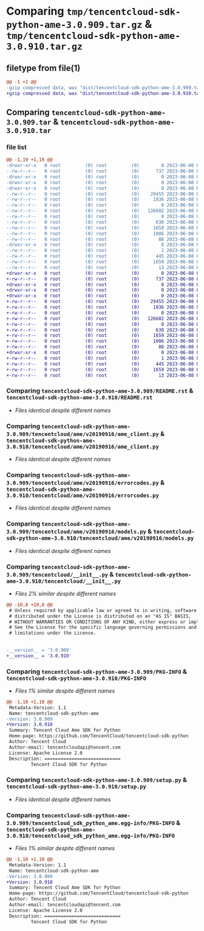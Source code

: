 # Comparing `tmp/tencentcloud-sdk-python-ame-3.0.909.tar.gz` & `tmp/tencentcloud-sdk-python-ame-3.0.910.tar.gz`

## filetype from file(1)

```diff
@@ -1 +1 @@
-gzip compressed data, was "dist/tencentcloud-sdk-python-ame-3.0.909.tar", last modified: Thu Jun  8 00:16:07 2023, max compression
+gzip compressed data, was "dist/tencentcloud-sdk-python-ame-3.0.910.tar", last modified: Thu Jun  8 09:01:28 2023, max compression
```

## Comparing `tencentcloud-sdk-python-ame-3.0.909.tar` & `tencentcloud-sdk-python-ame-3.0.910.tar`

### file list

```diff
@@ -1,19 +1,19 @@
-drwxr-xr-x   0 root         (0) root         (0)        0 2023-06-08 00:16:06.000000 tencentcloud-sdk-python-ame-3.0.909/
--rw-r--r--   0 root         (0) root         (0)      737 2023-06-08 00:16:02.000000 tencentcloud-sdk-python-ame-3.0.909/README.rst
-drwxr-xr-x   0 root         (0) root         (0)        0 2023-06-08 00:16:06.000000 tencentcloud-sdk-python-ame-3.0.909/tencentcloud/
-drwxr-xr-x   0 root         (0) root         (0)        0 2023-06-08 00:16:06.000000 tencentcloud-sdk-python-ame-3.0.909/tencentcloud/ame/
-drwxr-xr-x   0 root         (0) root         (0)        0 2023-06-08 00:16:06.000000 tencentcloud-sdk-python-ame-3.0.909/tencentcloud/ame/v20190916/
--rw-r--r--   0 root         (0) root         (0)    29455 2023-06-08 00:16:02.000000 tencentcloud-sdk-python-ame-3.0.909/tencentcloud/ame/v20190916/ame_client.py
--rw-r--r--   0 root         (0) root         (0)     1836 2023-06-08 00:16:03.000000 tencentcloud-sdk-python-ame-3.0.909/tencentcloud/ame/v20190916/errorcodes.py
--rw-r--r--   0 root         (0) root         (0)        0 2023-06-08 00:16:03.000000 tencentcloud-sdk-python-ame-3.0.909/tencentcloud/ame/v20190916/__init__.py
--rw-r--r--   0 root         (0) root         (0)   126602 2023-06-08 00:16:03.000000 tencentcloud-sdk-python-ame-3.0.909/tencentcloud/ame/v20190916/models.py
--rw-r--r--   0 root         (0) root         (0)        0 2023-06-08 00:16:03.000000 tencentcloud-sdk-python-ame-3.0.909/tencentcloud/ame/__init__.py
--rw-r--r--   0 root         (0) root         (0)      630 2023-06-08 00:16:02.000000 tencentcloud-sdk-python-ame-3.0.909/tencentcloud/__init__.py
--rw-r--r--   0 root         (0) root         (0)     1659 2023-06-08 00:16:06.000000 tencentcloud-sdk-python-ame-3.0.909/PKG-INFO
--rw-r--r--   0 root         (0) root         (0)     1006 2023-06-08 00:16:02.000000 tencentcloud-sdk-python-ame-3.0.909/setup.py
--rw-r--r--   0 root         (0) root         (0)       88 2023-06-08 00:16:07.000000 tencentcloud-sdk-python-ame-3.0.909/setup.cfg
-drwxr-xr-x   0 root         (0) root         (0)        0 2023-06-08 00:16:06.000000 tencentcloud-sdk-python-ame-3.0.909/tencentcloud_sdk_python_ame.egg-info/
--rw-r--r--   0 root         (0) root         (0)        1 2023-06-08 00:16:06.000000 tencentcloud-sdk-python-ame-3.0.909/tencentcloud_sdk_python_ame.egg-info/dependency_links.txt
--rw-r--r--   0 root         (0) root         (0)      445 2023-06-08 00:16:06.000000 tencentcloud-sdk-python-ame-3.0.909/tencentcloud_sdk_python_ame.egg-info/SOURCES.txt
--rw-r--r--   0 root         (0) root         (0)     1659 2023-06-08 00:16:05.000000 tencentcloud-sdk-python-ame-3.0.909/tencentcloud_sdk_python_ame.egg-info/PKG-INFO
--rw-r--r--   0 root         (0) root         (0)       13 2023-06-08 00:16:06.000000 tencentcloud-sdk-python-ame-3.0.909/tencentcloud_sdk_python_ame.egg-info/top_level.txt
+drwxr-xr-x   0 root         (0) root         (0)        0 2023-06-08 09:01:28.000000 tencentcloud-sdk-python-ame-3.0.910/
+-rw-r--r--   0 root         (0) root         (0)      737 2023-06-08 09:01:28.000000 tencentcloud-sdk-python-ame-3.0.910/README.rst
+drwxr-xr-x   0 root         (0) root         (0)        0 2023-06-08 09:01:28.000000 tencentcloud-sdk-python-ame-3.0.910/tencentcloud/
+drwxr-xr-x   0 root         (0) root         (0)        0 2023-06-08 09:01:28.000000 tencentcloud-sdk-python-ame-3.0.910/tencentcloud/ame/
+drwxr-xr-x   0 root         (0) root         (0)        0 2023-06-08 09:01:28.000000 tencentcloud-sdk-python-ame-3.0.910/tencentcloud/ame/v20190916/
+-rw-r--r--   0 root         (0) root         (0)    29455 2023-06-08 09:01:28.000000 tencentcloud-sdk-python-ame-3.0.910/tencentcloud/ame/v20190916/ame_client.py
+-rw-r--r--   0 root         (0) root         (0)     1836 2023-06-08 09:01:28.000000 tencentcloud-sdk-python-ame-3.0.910/tencentcloud/ame/v20190916/errorcodes.py
+-rw-r--r--   0 root         (0) root         (0)        0 2023-06-08 09:01:28.000000 tencentcloud-sdk-python-ame-3.0.910/tencentcloud/ame/v20190916/__init__.py
+-rw-r--r--   0 root         (0) root         (0)   126602 2023-06-08 09:01:28.000000 tencentcloud-sdk-python-ame-3.0.910/tencentcloud/ame/v20190916/models.py
+-rw-r--r--   0 root         (0) root         (0)        0 2023-06-08 09:01:28.000000 tencentcloud-sdk-python-ame-3.0.910/tencentcloud/ame/__init__.py
+-rw-r--r--   0 root         (0) root         (0)      630 2023-06-08 09:01:28.000000 tencentcloud-sdk-python-ame-3.0.910/tencentcloud/__init__.py
+-rw-r--r--   0 root         (0) root         (0)     1659 2023-06-08 09:01:28.000000 tencentcloud-sdk-python-ame-3.0.910/PKG-INFO
+-rw-r--r--   0 root         (0) root         (0)     1006 2023-06-08 09:01:28.000000 tencentcloud-sdk-python-ame-3.0.910/setup.py
+-rw-r--r--   0 root         (0) root         (0)       88 2023-06-08 09:01:28.000000 tencentcloud-sdk-python-ame-3.0.910/setup.cfg
+drwxr-xr-x   0 root         (0) root         (0)        0 2023-06-08 09:01:28.000000 tencentcloud-sdk-python-ame-3.0.910/tencentcloud_sdk_python_ame.egg-info/
+-rw-r--r--   0 root         (0) root         (0)        1 2023-06-08 09:01:28.000000 tencentcloud-sdk-python-ame-3.0.910/tencentcloud_sdk_python_ame.egg-info/dependency_links.txt
+-rw-r--r--   0 root         (0) root         (0)      445 2023-06-08 09:01:28.000000 tencentcloud-sdk-python-ame-3.0.910/tencentcloud_sdk_python_ame.egg-info/SOURCES.txt
+-rw-r--r--   0 root         (0) root         (0)     1659 2023-06-08 09:01:28.000000 tencentcloud-sdk-python-ame-3.0.910/tencentcloud_sdk_python_ame.egg-info/PKG-INFO
+-rw-r--r--   0 root         (0) root         (0)       13 2023-06-08 09:01:28.000000 tencentcloud-sdk-python-ame-3.0.910/tencentcloud_sdk_python_ame.egg-info/top_level.txt
```

### Comparing `tencentcloud-sdk-python-ame-3.0.909/README.rst` & `tencentcloud-sdk-python-ame-3.0.910/README.rst`

 * *Files identical despite different names*

### Comparing `tencentcloud-sdk-python-ame-3.0.909/tencentcloud/ame/v20190916/ame_client.py` & `tencentcloud-sdk-python-ame-3.0.910/tencentcloud/ame/v20190916/ame_client.py`

 * *Files identical despite different names*

### Comparing `tencentcloud-sdk-python-ame-3.0.909/tencentcloud/ame/v20190916/errorcodes.py` & `tencentcloud-sdk-python-ame-3.0.910/tencentcloud/ame/v20190916/errorcodes.py`

 * *Files identical despite different names*

### Comparing `tencentcloud-sdk-python-ame-3.0.909/tencentcloud/ame/v20190916/models.py` & `tencentcloud-sdk-python-ame-3.0.910/tencentcloud/ame/v20190916/models.py`

 * *Files identical despite different names*

### Comparing `tencentcloud-sdk-python-ame-3.0.909/tencentcloud/__init__.py` & `tencentcloud-sdk-python-ame-3.0.910/tencentcloud/__init__.py`

 * *Files 2% similar despite different names*

```diff
@@ -10,8 +10,8 @@
 # Unless required by applicable law or agreed to in writing, software
 # distributed under the License is distributed on an "AS IS" BASIS,
 # WITHOUT WARRANTIES OR CONDITIONS OF ANY KIND, either express or implied.
 # See the License for the specific language governing permissions and
 # limitations under the License.
 
 
-__version__ = '3.0.909'
+__version__ = '3.0.910'
```

### Comparing `tencentcloud-sdk-python-ame-3.0.909/PKG-INFO` & `tencentcloud-sdk-python-ame-3.0.910/PKG-INFO`

 * *Files 1% similar despite different names*

```diff
@@ -1,10 +1,10 @@
 Metadata-Version: 1.1
 Name: tencentcloud-sdk-python-ame
-Version: 3.0.909
+Version: 3.0.910
 Summary: Tencent Cloud Ame SDK for Python
 Home-page: https://github.com/TencentCloud/tencentcloud-sdk-python
 Author: Tencent Cloud
 Author-email: tencentcloudapi@tencent.com
 License: Apache License 2.0
 Description: ============================
         Tencent Cloud SDK for Python
```

### Comparing `tencentcloud-sdk-python-ame-3.0.909/setup.py` & `tencentcloud-sdk-python-ame-3.0.910/setup.py`

 * *Files identical despite different names*

### Comparing `tencentcloud-sdk-python-ame-3.0.909/tencentcloud_sdk_python_ame.egg-info/PKG-INFO` & `tencentcloud-sdk-python-ame-3.0.910/tencentcloud_sdk_python_ame.egg-info/PKG-INFO`

 * *Files 1% similar despite different names*

```diff
@@ -1,10 +1,10 @@
 Metadata-Version: 1.1
 Name: tencentcloud-sdk-python-ame
-Version: 3.0.909
+Version: 3.0.910
 Summary: Tencent Cloud Ame SDK for Python
 Home-page: https://github.com/TencentCloud/tencentcloud-sdk-python
 Author: Tencent Cloud
 Author-email: tencentcloudapi@tencent.com
 License: Apache License 2.0
 Description: ============================
         Tencent Cloud SDK for Python
```

